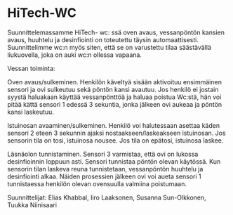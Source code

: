 # HiTech-WC

Suunnittelemassamme HiTech- wc: ssä oven avaus, vessanpöntön kansien avaus, huuhtelu ja desinfiointi on toteutettu täysin automaattisesti. Suunnittelimme wc:n myös siten, että se on varustettu tilaa säästävällä liukuovella, joka on auki wc:n ollessa vapaana.

Vessan toiminta:

Oven avaus/sulkeminen. Henkilön käveltyä sisään aktivoituu ensimmäinen sensori ja ovi sulkeutuu sekä pöntön kansi avautuu. Jos henkilö ei jostain syystä haluakaan käyttää vessanpönttöä ja haluaa poistua Wc:stä, hän voi pitää kättä sensori 1 edessä 3 sekuntia, jonka jälkeen ovi aukeaa ja pöntön kansi laskeutuu.

Istuinosan avaaminen/sulkeminen. Henkilö voi halutessaan asettaa käden sensori 2 eteen 3 sekunnin ajaksi nostaakseen/laskeakseen istuinosan. Jos sensorin tila on tosi, istuinosa nousee. Jos tila on epätosi, istuinosa laskee.

Läsnäolon tunnistaminen. Sensori 3 varmistaa, että ovi on lukossa desinfioinnin loppuun asti. Sensori tunnistaa pöntön olevan käytössä. Kun sensorin tilan laskeva reuna tunnistetaan, vessanpöntön huuhtelu ja desinfiointi alkaa. Näiden prosessien jälkeen ovi voi aueta sensori 1 tunnistaessa henkilön olevan ovensuulla valmiina poistumaan.

Suunnittelijat: Elias Khabbal, Iiro Laaksonen, Susanna Sun-Olkkonen, Tuukka Niinisaari
